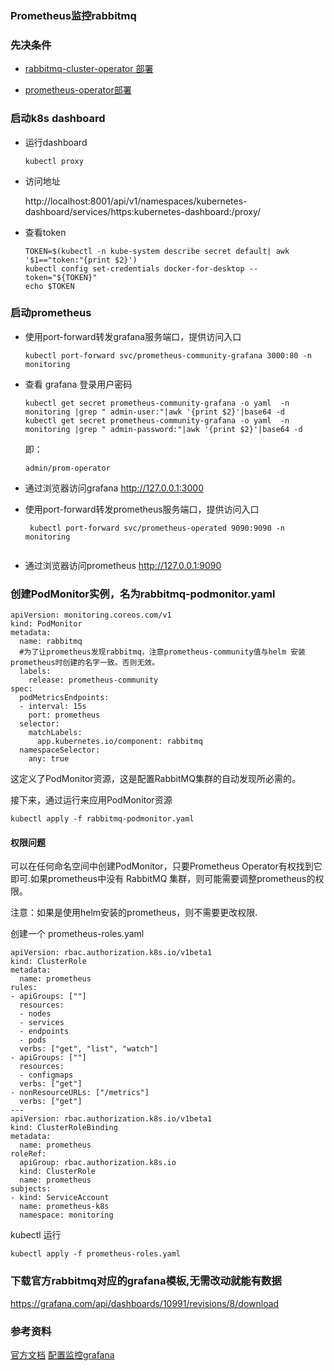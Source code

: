 ### Prometheus监控rabbitmq


### 先决条件

- [rabbitmq-cluster-operator 部署](https://github.com/rabbitmq/cluster-operator)

- [prometheus-operator部署](https://github.com/paradeum-team/operator-env/blob/main/prometheus-operator/Mac-docker-kubenetes-helm3%E5%AE%89%E8%A3%85prometheus-operator.md)


### 启动k8s dashboard

- 运行dashboard
	
	```
	kubectl proxy
	```

- 访问地址

	http://localhost:8001/api/v1/namespaces/kubernetes-dashboard/services/https:kubernetes-dashboard:/proxy/

- 查看token

	```
	TOKEN=$(kubectl -n kube-system describe secret default| awk '$1=="token:"{print $2}')
	kubectl config set-credentials docker-for-desktop --token="${TOKEN}"
	echo $TOKEN
	
	```
	
### 启动prometheus

- 使用port-forward转发grafana服务端口，提供访问入口

	```
	kubectl port-forward svc/prometheus-community-grafana 3000:80 -n monitoring
	
	```

- 查看 grafana 登录用户密码
	
	```
	kubectl get secret prometheus-community-grafana -o yaml  -n monitoring |grep " admin-user:"|awk '{print $2}'|base64 -d
	kubectl get secret prometheus-community-grafana -o yaml  -n monitoring |grep " admin-password:"|awk '{print $2}'|base64 -d
	
	```
	
	即：
	
	```
	admin/prom-operator
	
	```

- 通过浏览器访问grafana http://127.0.0.1:3000
- 使用port-forward转发prometheus服务端口，提供访问入口

    ```
     kubectl port-forward svc/prometheus-operated 9090:9090 -n monitoring
      
    ```

- 通过浏览器访问prometheus http://127.0.0.1:9090

###  创建PodMonitor实例，名为rabbitmq-podmonitor.yaml

```
apiVersion: monitoring.coreos.com/v1
kind: PodMonitor
metadata:
  name: rabbitmq
  #为了让prometheus发现rabbitmq，注意prometheus-community值与helm 安装prometheus时创建的名字一致。否则无效。
  labels:
    release: prometheus-community
spec:
  podMetricsEndpoints:
  - interval: 15s
    port: prometheus
  selector:
    matchLabels:
      app.kubernetes.io/component: rabbitmq
  namespaceSelector:
    any: true
```

这定义了PodMonitor资源，这是配置RabbitMQ集群的自动发现所必需的。

接下来，通过运行来应用PodMonitor资源

```
kubectl apply -f rabbitmq-podmonitor.yaml
```

#### 权限问题

可以在任何命名空间中创建PodMonitor，只要Prometheus Operator有权找到它即可.如果prometheus中没有 RabbitMQ 集群，则可能需要调整prometheus的权限。 

注意：如果是使用helm安装的prometheus，则不需要更改权限.

创建一个 prometheus-roles.yaml

```
apiVersion: rbac.authorization.k8s.io/v1beta1
kind: ClusterRole
metadata:
  name: prometheus
rules:
- apiGroups: [""]
  resources:
  - nodes
  - services
  - endpoints
  - pods
  verbs: ["get", "list", "watch"]
- apiGroups: [""]
  resources:
  - configmaps
  verbs: ["get"]
- nonResourceURLs: ["/metrics"]
  verbs: ["get"]
---
apiVersion: rbac.authorization.k8s.io/v1beta1
kind: ClusterRoleBinding
metadata:
  name: prometheus
roleRef:
  apiGroup: rbac.authorization.k8s.io
  kind: ClusterRole
  name: prometheus
subjects:
- kind: ServiceAccount
  name: prometheus-k8s
  namespace: monitoring

```

kubectl 运行

```
kubectl apply -f prometheus-roles.yaml
```

### 下载官方rabbitmq对应的grafana模板,无需改动就能有数据

https://grafana.com/api/dashboards/10991/revisions/8/download


### 参考资料

[官方文档](https://www.rabbitmq.com/kubernetes/operator/operator-monitoring.html)
[配置监控grafana](https://www.rabbitmq.com/prometheus.html#grafana-configuration)